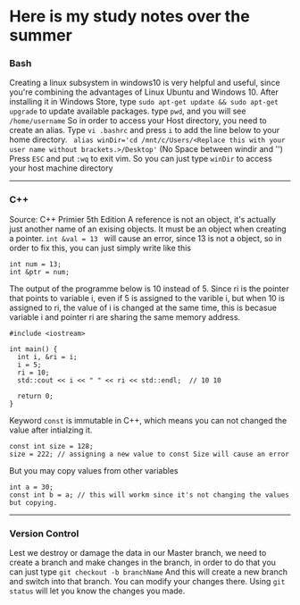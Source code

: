 # Here is my study notes over the summer

### Bash

Creating a linux subsystem in windows10 is very helpful and useful, since you're combining the advantages of Linux Ubuntu and Windows 10.
After installing it in Windows Store, type ```sudo apt-get update && sudo apt-get upgrade``` to update available packages.
type ```pwd```, and you will see ```/home/username```
So in order to access your Host directory, you need to create an alias.
Type ```vi .bashrc``` and press ``` i ``` to add the line below to your home directory.
``` alias winDir='cd /mnt/c/Users/<Replace this with your user name without brackets.>/Desktop'```
(No Space between windir and '')
Press ```ESC``` and put ```:wq``` to exit vim.
So you can just type ```winDir``` to access your host machine directory

---
### C++
Source: C++ Primier 5th Edition
A reference is not an object, it's actually just another name of an exising objects.
It must be an object when creating a pointer.
```int &val = 13 ``` 
will cause an error, since 13 is not a object, so in order to fix this, you can just simply write like this
```
int num = 13;
int &ptr = num;
 ```
The output of the programme below is 10 instead of 5. Since ri is the pointer that points to variable i, even if 5 is assigned to the varible i, but when 10 is assigned to ri, the value of i is changed at the same time, this is becasue variable i and pointer ri are sharing the same memory address.
```
#include <iostream>

int main() {
  int i, &ri = i;
  i = 5;
  ri = 10;
  std::cout << i << " " << ri << std::endl;  // 10 10

  return 0;
}
```
Keyword ```const``` is immutable in C++, which means you can not changed the value after intialzing it.
```
const int size = 128;
size = 222; // assigning a new value to const Size will cause an error
```
But you may copy values from other variables 
```
int a = 30;
const int b = a; // this will workm since it's not changing the values but copying.
```
---


### Version Control
Lest we destroy or damage the data in our Master branch, we need to create a branch and make changes in the branch, in order to do that you can just type ```git checkout -b branchName``` And this will create a new branch and switch into that branch. You can modify your changes there. Using ```git status``` will let you know the changes you made. 
